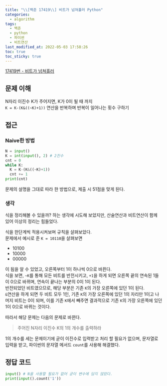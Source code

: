 ```yaml
---
title: "\\[백준 17419\\] 비트가 넘쳐흘러 Python"
categories:
  - algorithm
tags:
  - 백준
  - python
  - 파이썬
  - 비트연산
last_modified_at: 2022-05-03 17:58:26
toc: true
toc_sticky: true
---
```


[17419번 - 비트가 넘쳐흘러](https://www.acmicpc.net/problem/17419)

## 문제 이해

N자리 이진수 K가 주어지면, K가 0이 될 때 까지\
`K = K-(K&((~K)+1))` 연산을 반복하며 반복이 일어나는 횟수 구하기

## 접근

### Naive한 방법

```python
N = input()
K = int(input(), 2) # 2진수
cnt = 0
while K:
  K = K-(K&((~K)+1))
  cnt += 1
print(cnt)
```

문제의 설명을 그대로 따라 한 방법으로, 제출 시 51점을 맞게 된다.

### 생각

식을 정리해볼 수 있을까? 하는 생각에 시도해 보았지만, 산술연산과 비트연산이 함께 있어 이상의 정리는 힘들었다.

식을 한단계씩 적용시켜보며 규칙을 살펴보았다. \
문제에서 예시로 준 `K = 10110`을 살펴보면

- 10100
- 10000
- 00000

이 됨을 알 수 있었고, 오른쪽부터 1이 하나씩 0으로 바뀐다. \
식을 보면, `~K`를 통해 모든 비트를 반전시키고, `+1`을 하게 되면 오른쪽 끝의 연속된 1들이 0으로 바뀌며, 연속이 끝나는 부분의 0이 1이 된다. \
반전되었던 비트였으므로, 해당 부분은 기존 `K`의 가장 오른쪽에 있던 1이 된다. \
`&`연산을 하게 되면 두 비트 모두 1인, 기존 `K`의 가장 오른쪽에 있던 1의 자리만 1이고 나머지 비트는 0이 되며, 이를 기존 `K`에서 빼주면 결과적으로 기존 `K`의 가장 오른쪽에 있던 1이 0으로 바뀌는 것이다.

따라서 해당 문제는 다음의 문제로 바뀐다.

> 주어진 N자리 이진수 K의 1의 개수를 출력하라

1의 개수를 세는 문제이기에 굳이 이진수로 입력받고 처리 할 필요가 없으며, 문자열로 입력을 받고, 파이썬의 문자열 메서드 `count`를 사용해 해결했다.

## 정답 코드

```python
input() # N을 사용할 필요가 없어 굳이 변수에 담지 않았다.
print(input().count('1'))
```
